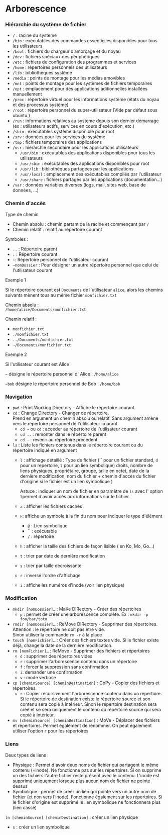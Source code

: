 # Arborescence

### **Hiérarchie du système de fichier**

- `/` : racine du système
- `/bin` : exécutables des commandes essentielles disponibles pour tous les utilisateurs
- `/boot` : fichiers du chargeur d’amorçage et du noyau
- `/dev` : fichiers spéciaux des périphériques
- `/etc` : fichiers de configuration des programmes et services
- `/home` : répertoires personnels des utilisateurs
- `/lib` : bibliothèques système
- `/media` : points de montage pour les médias amovibles
- `/mnt` : points de montage pour les systèmes de fichiers temporaires
- `/opt` : emplacement pour des applications aditionnelles installées manuellement
- `/proc` : répertoire virtuel pour les informations système (états du noyau et des processus système)
- `/root` : répertoire personnel du super-utilisateur (Vide par défaut sous ubuntu.)
- `/run` : informations relatives au système depuis son dernier démarrage (ex : utilisateurs actifs, services en cours d'exécution, etc.)
- `/sbin` : exécutables système disponible pour root
- `/srv` : données pour les services du système
- `/tmp` : fichiers temporaires des applications
- `/usr` : hiérarchie secondaire pour les applications utilisateurs
	- `/usr/bin` : exécutables des applications disponibles pour tous les utilisateurs
	- `/usr/sbin` : exécutables des applications disponibles pour root
	- `/usr/lib` : bibliothèques partagées par les applications
	- `/usr/local` : emplacement des exécutables compilés par l'utilisateur
	- `/usr/share` : fichiers partagés par les applications (documentation…)
- `/var` : données variables diverses (logs, mail, sites web, base de données, …)

### **Chemin d'accès**

Type de chemin

- Chemin absolu : chemin partant de la racine et commençant par `/`
- Chemin relatif : relatif au répertoire courant

Symboles :

- `..` : Répertoire parent
- `.` : Répertoire courant
- `~`: Répertoire personnel de l'utilisateur courant
- `~nomDossier` : Pour désigner un autre répertoire personnel que celui de l'utilisateur courant

Exemple 1

Si le répertoire courant est `Documents` de l'utilisateur `alice`, alors les chemins suivants mènent tous au même fichier `monfichier.txt`

Chemin absolu :  
`/home/alice/Documents/monfichier.txt`

Chemin relatif :

- `monfichier.txt`
- `./monfichier.txt`
- `../Documents/monfichier.txt`
- `~/Documents/monfichier.txt`

Exemple 2

Si l'utilisateur courant est Alice

`~` désigne le répertoire personnel d' Alice : `/home/alice`

`~bob` désigne le répertoire personnel de Bob : `/home/bob`

### **Navigation**

- `pwd` : Print Working Directory - Affiche le répertoire courant
- `cd` : Change Directory - Changer de répertoire.  
Prend en argument un chemin absolu ou relatif. Sans argument amène vers le répertoire personnel de l'utilisateur courant
	- `cd ~` ou `cd` : accéder au répertoire de l'utilisateur courant
	- `cd ..` : remonter dans le répertoire parent
	- `cd -` : revenir au répertoire précédent
- `ls` : Liste les fichiers contenus dans le répertoire courant ou du répertoire indiqué en argument
	- `l` : affichage détaillé : Type de fichier (`` pour un fichier standard, `d` pour un repertoire, `l` pour un lien symbolique) droits, nombre de liens physiques, propriétaire, groupe, taille en octet, date de la dernière modification, nom du fichier + chemin d'accès du fichier d'origine si le fichier est un lien symbolique )

		Astuce : indiquer un nom de fichier en paramètre de `ls` avec l' option `l`permet d'avoir accès aux informations sur le fichier.

	- `a` : afficher les fichiers cachés
	- `F`: affiche un symbole à la fin du nom pour indiquer le type d'élément
		- `@` : Lien symbolique
		- `` : exécutable
		- `/` : répertoire
	- `h` : afficher la taille des fichiers de façon lisible ( en Ko, Mo, Go…)
	- `t` : trier par date de dernière modification
	- `s` : trier par taille décroissante
	- `r` : inversé l'ordre d'affichage
	- `i` : affiche les numéros d'inode (voir lien physique)

### **Modification**

- `mkdir [nomDossier]…` : MaKe DIRectory - Créer des répertoires
	- `p` : permet de créer une arborescence complète. Ex : `mkdir -p foo/bar/toto`
- `rmdir [nomDossier]…` : ReMove DIRectory - Supprimer des répertoires. Attention : le répertoire ne doit pas être vide.  
Sinon utiliser la commande `rm -r` à la place
- `touch [nomFichier]…` : Créer des fichiers textes vide. Si le fichier existe déjà, change la date de la dernière modification.
- `rm [nomFichier]…` : ReMove - Supprimer des fichiers et répertoires
	- `d` : supprimer des répertoires vides
	- `r` : supprimer l'arborescence contenu dans un répertoire
	- `f` : forcer la suppression sans confirmation
	- `i`: demander une confirmation
	- `v` : mode verbose
- `cp [cheminSource] [cheminDestination]` : CoPy - Copier des fichiers et répertoires.
	- `r` : Copier récursivement l'arborescence contenu dans un répertoire. Si le répertoire de destination existe le répertoire source et son contenu sera copié à intérieur. Sinon le répertoire destination sera créé et se sera uniquement le contenu du répertoire source qui sera copié à intérieur.
- `mv [cheminSource] [cheminDestination]` : MoVe - Déplacer des fichiers et répertoires. Permet également de renommer. On peut également utiliser l'option `r` pour les répertoires

### **Liens**

Deux types de liens :

- Physique : Permet d'avoir deux noms de fichier qui partagent le même contenu (=inode). Ne fonctionne pas sur les répertoires. Si on supprime un des fichiers l'autre fichier reste présent avec le contenu. L'inode est supprimé uniquement lorsque plus aucun nom de fichier ne pointe dessus
- Symbolique : permet de créer un lien qui pointe vers un autre nom de fichier (et non vers l'inode). Fonctionne également sur les répertoires. Si le fichier d'origine est supprimé le lien symbolique ne fonctionnera plus (lien cassé)

`ln [cheminSource] [cheminDestination]` : créer un lien physique

- `s` : créer un lien symbolique
